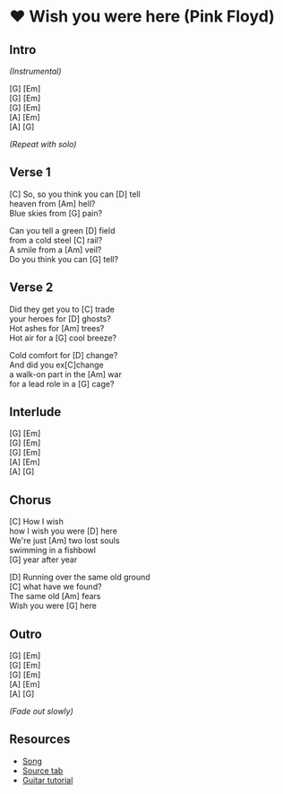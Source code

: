 # ❤️ Wish you were here (Pink Floyd)

## Intro

_(Instrumental)_

[G] [Em]  
[G] [Em]  
[G] [Em]  
[A] [Em]  
[A] [G]

_(Repeat with solo)_

## Verse 1

[C] So, so you think you can [D] tell  
heaven from [Am] hell?  
Blue skies from [G] pain?

Can you tell a green [D] field  
from a cold steel [C] rail?  
A smile from a [Am] veil?  
Do you think you can [G] tell?

## Verse 2

Did they get you to [C] trade  
your heroes for [D] ghosts?  
Hot ashes for [Am] trees?  
Hot air for a [G] cool breeze?

Cold comfort for [D] change?  
And did you ex[C]change  
a walk-on part in the [Am] war  
for a lead role in a [G] cage?

## Interlude

[G] [Em]  
[G] [Em]  
[G] [Em]  
[A] [Em]  
[A] [G]

## Chorus

[C] How I wish  
how I wish you were [D] here  
We're just [Am] two lost souls  
swimming in a fishbowl  
[G] year after year

[D] Running over the same old ground  
[C] what have we found?  
The same old [Am] fears  
Wish you were [G] here

## Outro

[G] [Em]  
[G] [Em]  
[G] [Em]  
[A] [Em]  
[A] [G]

_(Fade out slowly)_

## Resources

- [Song](https://www.youtube.com/watch?v=IXdNnw99-Ic)
- [Source tab](https://tabs.ultimate-guitar.com/tab/pink-floyd/wish-you-were-here-chords-1088963)
- [Guitar tutorial](https://www.youtube.com/watch?v=N2dQRYyaglk)
